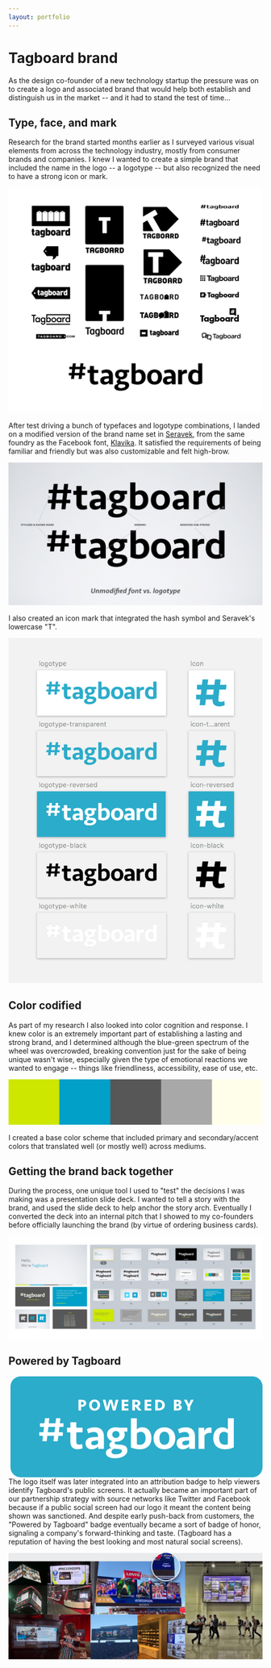 ```yaml
---
layout: portfolio
---
```


# Tagboard brand

As the design co-founder of a new technology startup the pressure was on to create a logo and associated brand that would help both establish and distinguish us in the market -- and it had to stand the test of time...

## Type, face, and mark

Research for the brand started months earlier as I surveyed various visual elements from across the technology industry, mostly from consumer brands and companies. I knew I wanted to create a simple brand that included the name in the logo -- a logotype -- but also recognized the need to have a strong icon or mark.

<img src="logotype-iterations.png" data-action="zoom">

After test driving a bunch of typefaces and logotype combinations, I landed on a modified version of the brand name set in [Seravek](https://processtypefoundry.com/fonts/seravek/), from the same foundry as the Facebook font, [Klavika](https://processtypefoundry.com/fonts/klavika/). It satisfied the requirements of being familiar and friendly but was also customizable and felt high-brow.

<img src="logotype-comparison.jpg" data-action="zoom">

I also created an icon mark that integrated the hash symbol and Seravek's lowercase "T".

<img src="final-logos.png" data-action="zoom">

## Color codified

As part of my research I also looked into color cognition and response. I knew color is an extremely important part of establishing a lasting and strong brand, and I determined although the blue-green spectrum of the wheel was overcrowded, breaking convention just for the sake of being unique wasn't wise, especially given the type of emotional reactions we wanted to engage -- things like friendliness, accessibility, ease of use, etc.

<img src="colors.jpg">

I created a base color scheme that included primary and secondary/accent colors that translated well (or mostly well) across mediums.

## Getting the brand back together

During the process, one unique tool I used to "test" the decisions I was making was a presentation slide deck. I wanted to tell a story with the brand, and used the slide deck to help anchor the story arch. Eventually I converted the deck into an internal pitch that I showed to my co-founders before officially launching the brand (by virtue of ordering business cards).

<img src="brand-presentation.png" data-action="zoom">

## Powered by Tagboard

<img src="poweredby-blue.png" align="right" data-action="zoom">The logo itself was later integrated into an attribution badge to help viewers identify Tagboard's public screens. It actually became an important part of our partnership strategy with source networks like Twitter and Facebook because if a public social screen had our logo it meant the content being shown was sanctioned. And despite early push-back from customers, the "Powered by Tagboard" badge eventually became a sort of badge of honor, signaling a company's forward-thinking and taste. (Tagboard has a reputation of having the best looking and most natural social screens).

<img src="tagboard-in-the-wild.jpg" class="hero">
